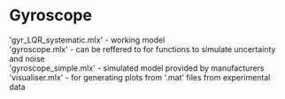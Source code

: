 # Gyroscope
'gyr_LQR_systematic.mlx' - working model\
'gyroscope.mlx' - can be reffered to for functions to simulate uncertainty and noise\
'gyroscope_simple.mlx' - simulated model provided by manufacturers\
'visualiser.mlx' - for generating plots from '.mat' files from experimental data
